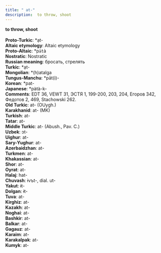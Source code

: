 ```yaml
---
title: " at-"
description:  to throw, shoot
---
```

<strong> to throw, shoot</strong><br><br>
<strong>Proto-Turkic</strong>:  *ạt-<br>
<strong>Altaic etymology</strong>:  Altaic etymology<br>
<strong> Proto-Altaic</strong>:  *p`ā̀t`à<br>
<strong>Nostratic</strong>:  Nostratic<br>
<strong>Russian meaning</strong>:  бросать, стрелять<br>
<strong>Turkic</strong>:  *ạt-<br>
<strong>Mongolian</strong>:  *(h)atalga<br>
<strong>Tungus-Manchu</strong>:  *pāt(i)-<br>
<strong>Korean</strong>:  *pat-<br>
<strong>Japanese</strong>:  *pàtà-k-<br>
<strong>Comments</strong>:  EDT 36, VEWT 31, ЭСТЯ 1, 199-200, 203, 204, Егоров 342, Федотов 2, 469, Stachowski 262.<br>
<strong>Old Turkic</strong>:  at- (OUygh.)<br>
<strong>Karakhanid</strong>:  at- (MK)<br>
<strong>Turkish</strong>:  at-<br>
<strong>Tatar</strong>:  at-<br>
<strong>Middle Turkic</strong>:  at- (Abush., Pav. C.)<br>
<strong>Uzbek</strong>:  ɔt-<br>
<strong>Uighur</strong>:  at-<br>
<strong>Sary-Yughur</strong>:  at-<br>
<strong>Azerbaidzhan</strong>:  at-<br>
<strong>Turkmen</strong>:  at-<br>
<strong>Khakassian</strong>:  at-<br>
<strong>Shor</strong>:  at-<br>
<strong>Oyrat</strong>:  at-<br>
<strong>Halaj</strong>:  hat-<br>
<strong>Chuvash</strong>:  ɨvъt-, dial. ut-<br>
<strong>Yakut</strong>:  ɨt-<br>
<strong>Dolgan</strong>:  ɨt-<br>
<strong>Tuva</strong>:  at-<br>
<strong>Kirghiz</strong>:  at-<br>
<strong>Kazakh</strong>:  at-<br>
<strong>Noghai</strong>:  at-<br>
<strong>Bashkir</strong>:  at-<br>
<strong>Balkar</strong>:  at-<br>
<strong>Gagauz</strong>:  at-<br>
<strong>Karaim</strong>:  at-<br>
<strong>Karakalpak</strong>:  at-<br>
<strong>Kumyk</strong>:  at-<br>


